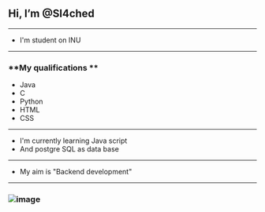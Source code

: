 ## **Hi, I’m @Sl4ched**
***

- I'm student on INU 

***

### **My qualifications **

- Java 
- C
- Python
- HTML
- CSS

***
- I'm currently learning Java script 
- And postgre SQL as data base 
***
- My aim is  "Backend development"
***



### ![image](https://i.pinimg.com/564x/34/16/65/341665199bb597cdfae9848f975b844f.jpg)
